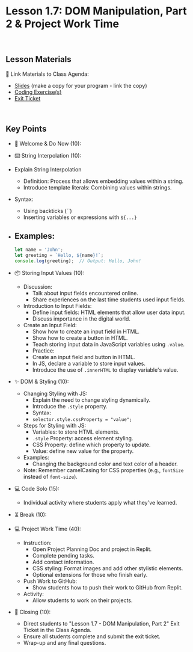 # Lesson 1.7: DOM Manipulation, Part 2 & Project Work Time

<br>

## Lesson Materials

📖 Link Materials to Class Agenda:
- [Slides](https://docs.google.com/presentation/d/18ar704S50VMSz0eMZO3DuOd36DlRM2vh9mWOVrIpewM/edit?usp=sharing) (make a copy for your program - link the copy)
- [Coding Exercise(s)]()
- [Exit Ticket](https://forms.gle/Yg16kHjrX77pTExA9)

<br>

## Key Points

- 👋 Welcome & Do Now (10):

- ⌨️ String Interpolation (10):
- Explain String Interpolation
    - Definition: Process that allows embedding values within a string.
    - Introduce template literals: Combining values within strings.
- Syntax:
    - Using backticks (``)
    - Inserting variables or expressions with `${...}`
- Examples:
    - 
    ```javascript
    let name = 'John';
    let greeting = `Hello, ${name}!`;
    console.log(greeting);  // Output: Hello, John!
    ```

- 📦 Storing Input Values (10): 
    - Discussion:
        - Talk about input fields encountered online.
        - Share experiences on the last time students used input fields.
    - Introduction to Input Fields:
        - Define input fields: HTML elements that allow user data input.
        - Discuss importance in the digital world.
    - Create an Input Field:
        - Show how to create an input field in HTML.
        - Show how to create a button in HTML.
        - Teach storing input data in JavaScript variables using `.value`.
        - Practice:
        - Create an input field and button in HTML.
        - In JS, declare a variable to store input values.
        - Introduce the use of `.innerHTML` to display variable's value.

- ✨ DOM & Styling (10):
    - Changing Styling with JS:
        - Explain the need to change styling dynamically.
        - Introduce the `.style` property.
        - Syntax:
        - `selector.style.cssProperty = "value";`
    - Steps for Styling with JS:
        - Variables: to store HTML elements.
        - `.style` Property: access element styling.
        - CSS Property: define which property to update.
        - Value: define new value for the property.
    - Examples:
        - Changing the background color and text color of a header.
    - Note: Remember camelCasing for CSS properties (e.g., `fontSize` instead of `font-size`).

- 💻 Code Solo (15):
   - Individual activity where students apply what they've learned.

- ⏳ Break (10):

- 💻 Project Work Time (40):
   - Instruction:
     - Open Project Planning Doc and project in Replit.
     - Complete pending tasks.
     - Add contact information.
     - CSS styling: Format images and add other stylistic elements.
     - Optional extensions for those who finish early.
   - Push Work to GitHub:
     - Show students how to push their work to GitHub from Replit.
   - Activity:
     - Allow students to work on their projects.

- 👋 Closing (10):
    - Direct students to "Lesson 1.7 - DOM Manipulation, Part 2" Exit Ticket in the Class Agenda.
    - Ensure all students complete and submit the exit ticket.
    - Wrap-up and any final questions.

